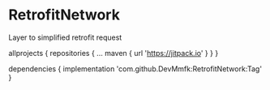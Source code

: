 # RetrofitNetwork
Layer to simplified retrofit request  

allprojects {
		repositories {
			...
			maven { url 'https://jitpack.io' }
		}
	}
  
  dependencies {
	        implementation 'com.github.DevMmfk:RetrofitNetwork:Tag'
	}
